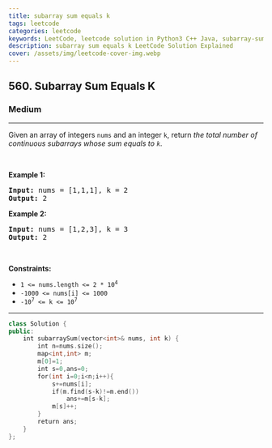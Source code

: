 ```yaml
---
title: subarray sum equals k
tags: leetcode
categories: leetcode
keywords: LeetCode, leetcode solution in Python3 C++ Java, subarray-sum-equals-k solution
description: subarray sum equals k LeetCode Solution Explained
cover: /assets/img/leetcode-cover-img.webp
---
```



<h2>560. Subarray Sum Equals K</h2><h3>Medium</h3><hr><div><p>Given an array of integers <code>nums</code> and an integer <code>k</code>, return <em>the total number of continuous subarrays whose sum equals to <code>k</code></em>.</p>

<p>&nbsp;</p>
<p><strong>Example 1:</strong></p>
<pre><strong>Input:</strong> nums = [1,1,1], k = 2
<strong>Output:</strong> 2
</pre><p><strong>Example 2:</strong></p>
<pre><strong>Input:</strong> nums = [1,2,3], k = 3
<strong>Output:</strong> 2
</pre>
<p>&nbsp;</p>
<p><strong>Constraints:</strong></p>

<ul>
	<li><code>1 &lt;= nums.length &lt;= 2 * 10<sup>4</sup></code></li>
	<li><code>-1000 &lt;= nums[i] &lt;= 1000</code></li>
	<li><code>-10<sup>7</sup> &lt;= k &lt;= 10<sup>7</sup></code></li>
</ul>
</div>

---




```cpp
class Solution {
public:
    int subarraySum(vector<int>& nums, int k) {
        int n=nums.size();
        map<int,int> m;
        m[0]=1;
        int s=0,ans=0;
        for(int i=0;i<n;i++){
            s+=nums[i];
            if(m.find(s-k)!=m.end())
                ans+=m[s-k];
            m[s]++;
        }
        return ans;
    }
};

```
